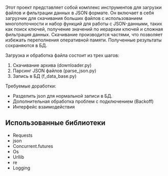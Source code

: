 Этот проект представляет собой комплекс инструментов для загрузки файлов и фильтрации данных в JSON формате.
Он включает в себя загрузчик для скачивания больших файлов с использованием многопоточности и набор функций для работы с JSON-данными, таких как поиск ключей, получение значений по иерархии ключей и сложная фильтрация данных.
Скачивание производится частями, что позволяет избежать переполнения оперативной памяти.
Полученные результаты сохраняются в БД.

Загрузка и обработка файла состоит из трех шагов:
  1. Скачивание архива (downloader.py)
  2. Парсинг JSON файлов (parse_json.py)
  3. Запись в БД (f_data_base.py)

Требуемые доработки:
  - Разделить json для нормальной записи в БД.
  - Дополнительная обработка проблем с подключением (Backoff)
  - Интерфейс взаимодействия

## Использованные библиотеки
- Requests
- json
- Concurrent.futures
- Os
- Urllib
- re
- Logging
